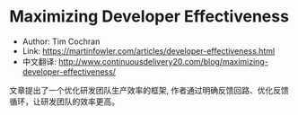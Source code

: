 # Maximizing Developer Effectiveness

* Author: Tim Cochran
* Link: https://martinfowler.com/articles/developer-effectiveness.html
* 中文翻译: http://www.continuousdelivery20.com/blog/maximizing-developer-effectiveness/

文章提出了一个优化研发团队生产效率的框架, 作者通过明确反馈回路、优化反馈循环，让研发团队的效率更高。

